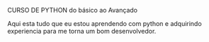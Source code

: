 CURSO DE PYTHON
 do básico ao Avançado 

Aqui esta tudo que eu estou aprendendo com python e adquirindo experiencia para me torna um bom desenvolvedor. 

